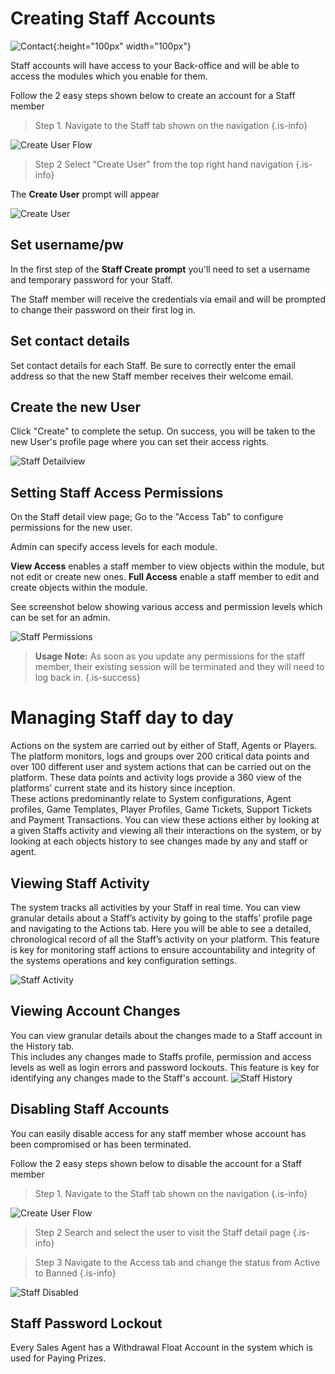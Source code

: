 <!-- TITLE: Managing Staff -->
<!-- SUBTITLE: A quick overview on how to create accounts for your internal Staff -->
# Creating Staff Accounts
![Contact](/uploads/contact.png "Contact"){:height="100px" width="100px"}

Staff accounts will have access to your Back-office and will be able to access the modules which you enable for them.

Follow the 2 easy steps shown below to create an account for a Staff member

> Step 1.  Navigate to the Staff tab shown on the navigation
{.is-info}

![Create User Flow](/uploads/create-user-flow.png "Create User Flow")

> Step 2 Select "Create User" from the top right hand navigation
{.is-info}


The **Create User** prompt will appear

![Create User](/uploads/create-user.png "Create User")

## Set username/pw
 In the first step of the **Staff Create prompt** you'll need to set a username and temporary password for your Staff.
 
 The Staff member will receive the credentials via email and will be prompted to change their password on their first log in.

## Set contact details

Set contact details for each Staff. Be sure to correctly enter the email address so that the new Staff member receives their welcome email. 

## Create the new User

Click "Create" to complete the setup. On success, you will be taken to the new User's profile page where you can set their access rights. 

![Staff Detailview](/uploads/staff-detailview.png "Staff Detailview")

## Setting Staff Access Permissions

On the Staff detail view page;  Go to the "Access Tab" to configure permissions for the new user. 

Admin can specify access levels for each module. 

**View Access** enables a staff member to view objects within the module, but not edit or create new ones.
**Full Access** enable a staff member to edit and create objects within the module.

See screenshot below showing various access and permission levels which can be set for an admin.

![Staff Permissions](/uploads/staff-permissions.png "Staff Permissions")

> **Usage Note:** As soon as you update any permissions for the staff member, their existing session will be terminated and they will need to log back in.
{.is-success}

# Managing Staff day to day

Actions on the system are carried out by either of Staff, Agents or Players.
The platform monitors, logs and groups over 200 critical data points and over 100 different user and system actions that can be carried out on the platform.
These data points and activity logs provide a 360 view of the platforms’ current state and its history since inception.  
These actions predominantly relate to System configurations, Agent profiles, Game Templates, Player Profiles, Game Tickets, Support Tickets and Payment Transactions.
You can view these actions either by looking at a given Staffs activity and viewing all their interactions on the system, or by looking at each objects history to see changes made by any and staff or agent.


## Viewing Staff Activity

The system tracks all activities by your Staff in real time.
You can view granular details about a Staff’s activity by going to the staffs’ profile page and navigating to the Actions tab.
Here you will be able to see a detailed, chronological record of all the Staff’s activity on your platform.
This feature is key for monitoring staff actions to ensure accountability and integrity of the systems operations and key configuration settings.

![Staff Activity](/uploads/staff-activity.png "Staff Activity")


## Viewing Account Changes 

You can view granular details about the changes made to a Staff account in the History tab.  
This includes any changes made to Staffs profile, permission and access levels as well as login errors and password lockouts.
This feature is key for identifying any changes made to the Staff's account.
![Staff History](/uploads/staff-history.png "Staff History")


## Disabling Staff Accounts

You can easily disable access for any staff member whose account has been compromised or has been terminated.

Follow the 2 easy steps shown below to disable the account for a Staff member

> Step 1.  Navigate to the Staff tab shown on the navigation
{.is-info}

![Create User Flow](/uploads/create-user-flow.png "Create User Flow")

> Step 2 Search and select the user to visit the Staff detail page
{.is-info}

> Step 3 Navigate to the Access tab and change the status from Active to Banned
{.is-info}

![Staff Disabled](/uploads/staff-disabled.png "Staff Disabled")

## Staff Password Lockout

Every Sales Agent has a Withdrawal Float Account in the system which is used for Paying Prizes.
